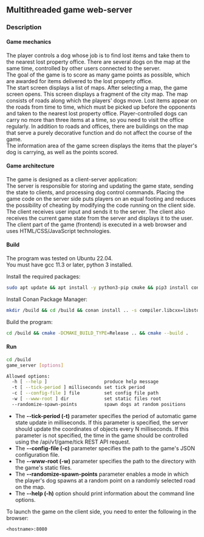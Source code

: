 ## Multithreaded game web-server

### Description

#### Game mechanics

The player controls a dog whose job is to find lost items and take them to the nearest lost property office. There are several dogs on the map at the same time, controlled by other users connected to the server.\
The goal of the game is to score as many game points as possible, which are awarded for items delivered to the lost property office.\
The start screen displays a list of maps. After selecting a map, the game screen opens. This screen displays a fragment of the city map. The map consists of roads along which the players' dogs move. Lost items appear on the roads from time to time, which must be picked up before the opponents and taken to the nearest lost property office. Player-controlled dogs can carry no more than three items at a time, so you need to visit the office regularly. In addition to roads and offices, there are buildings on the map that serve a purely decorative function and do not affect the course of the game.\
The information area of ​​the game screen displays the items that the player's dog is carrying, as well as the points scored.

#### Game architecture

The game is designed as a client-server application:\
The server is responsible for storing and updating the game state, sending the state to clients, and processing dog control commands. Placing the game code on the server side puts players on an equal footing and reduces the possibility of cheating by modifying the code running on the client side.
The client receives user input and sends it to the server. The client also receives the current game state from the server and displays it to the user. The client part of the game (frontend) is executed in a web browser and uses HTML/CSS/JavaScript technologies.

#### Build

The program was tested on Ubuntu 22.04.\
You must have gcc 11.3 or later, python 3 installed.

Install the required packages:

```Bash
sudo apt update && apt install -y python3-pip cmake && pip3 install conan==1.*
```
Install Conan Package Manager:

```Bash
mkdir /build && cd /build && conan install .. -s compiler.libcxx=libstdc++11
```

Build the program:

```Bash
cd /build && cmake -DCMAKE_BUILD_TYPE=Release .. && cmake --build .
```

#### Run

```Bash
cd /build
game_server [options]
```

```Bash
Allowed options:
  -h [ --help ]                     produce help message
  -t [ --tick-period ] milliseconds set tick period
  -c [ --config-file ] file         set config file path
  -w [ --www-root ] dir             set static files root
  --randomize-spawn-points          spawn dogs at random positions
```

* The **--tick-period (-t)** parameter specifies the period of automatic game state update in milliseconds. If this parameter is specified, the server should update the coordinates of objects every N milliseconds. If this parameter is not specified, the time in the game should be controlled using the /api/v1/game/tick REST API request.
* The **--config-file (-c)** parameter specifies the path to the game's JSON configuration file.
* The **--www-root (-w)** parameter specifies the path to the directory with the game's static files.
* The **--randomize-spawn-points** parameter enables a mode in which the player's dog spawns at a random point on a randomly selected road on the map.
* The **--help (-h)** option should print information about the command line options.

To launch the game on the client side, you need to enter the following in the browser:
```
<hostname>:8080
```
